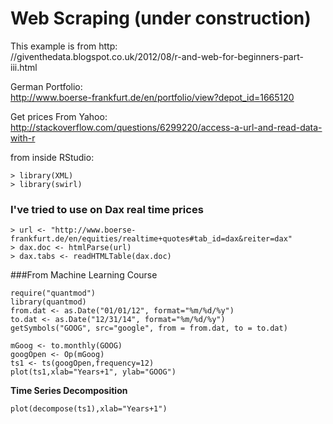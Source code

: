 # Web Scraping (under construction)

This example is from http:  
//giventhedata.blogspot.co.uk/2012/08/r-and-web-for-beginners-part-iii.html

German Portfolio:  
http://www.boerse-frankfurt.de/en/portfolio/view?depot_id=1665120

Get prices From Yahoo:  
http://stackoverflow.com/questions/6299220/access-a-url-and-read-data-with-r

from inside RStudio:
```{R}
> library(XML)
> library(swirl)
```

### I've tried to use on Dax real time prices
```{R}
> url <- "http://www.boerse-frankfurt.de/en/equities/realtime+quotes#tab_id=dax&reiter=dax"
> dax.doc <- htmlParse(url)
> dax.tabs <- readHTMLTable(dax.doc)
```
###From Machine Learning Course
```{R}
require("quantmod")
library(quantmod)
from.dat <- as.Date("01/01/12", format="%m/%d/%y")
to.dat <- as.Date("12/31/14", format="%m/%d/%y")
getSymbols("GOOG", src="google", from = from.dat, to = to.dat)
```
```{R}
mGoog <- to.monthly(GOOG)
googOpen <- Op(mGoog)
ts1 <- ts(googOpen,frequency=12)
plot(ts1,xlab="Years+1", ylab="GOOG")
```
**Time Series Decomposition**
```{R}
plot(decompose(ts1),xlab="Years+1")
```
